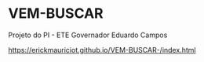 # VEM-BUSCAR
Projeto do PI - ETE Governador Eduardo Campos

https://erickmauriciot.github.io/VEM-BUSCAR-/index.html
